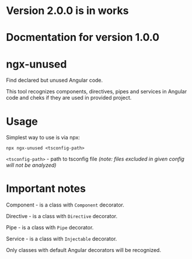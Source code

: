 # Version 2.0.0 is in works

# Docmentation for version 1.0.0
# ngx-unused
Find declared but unused Angular code.

This tool recognizes components, directives, pipes and services in Angular code and cheks if they are used in provided project.

# Usage
Simplest way to use is via npx:

`npx ngx-unused <tsconfig-path>`

`<tsconfig-path>` - path to tsconfig file _(note: files excluded in given config will not be analyzed)_

# Important notes
Component - is a class with `Component` decorator.

Directive - is a class with `Directive` decorator.

Pipe - is a class with `Pipe` decorator.

Service - is a class with `Injectable` decorator.

Only classes with default Angular decorators will be recognized.
